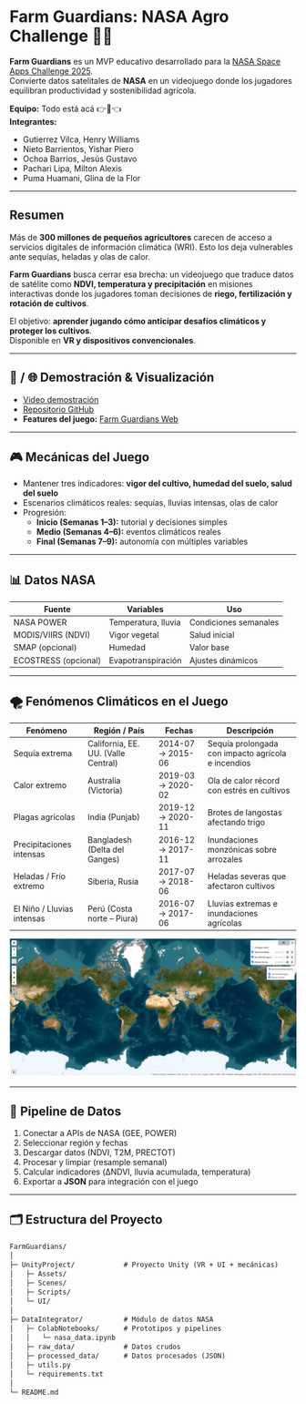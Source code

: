 # Farm Guardians: NASA Agro Challenge 🚜🌿

**Farm Guardians** es un MVP educativo desarrollado para la [NASA Space Apps Challenge 2025](https://www.spaceappschallenge.org/2025/challenges/nasa-farm-navigators-using-nasa-data-exploration-in-agriculture/).  
Convierte datos satelitales de **NASA** en un videojuego donde los jugadores equilibran productividad y sostenibilidad agrícola.

**Equipo:** Todo está acá 👉🧠👈  
**Integrantes:**  
- Gutierrez Vilca, Henry Williams  
- Nieto Barrientos, Yishar Piero   
- Ochoa Barrios, Jesús Gustavo  
- Pachari Lipa, Milton Alexis  
- Puma Huamani, Glina de la Flor  

---

## Resumen
Más de **300 millones de pequeños agricultores** carecen de acceso a servicios digitales de información climática (WRI). Esto los deja vulnerables ante sequías, heladas y olas de calor.  

**Farm Guardians** busca cerrar esa brecha: un videojuego que traduce datos de satélite como **NDVI, temperatura y precipitación** en misiones interactivas donde los jugadores toman decisiones de **riego, fertilización y rotación de cultivos**.  

El objetivo: **aprender jugando cómo anticipar desafíos climáticos y proteger los cultivos**.  
Disponible en **VR y dispositivos convencionales**.  

---

## 🎥 / 🌐 Demostración & Visualización

- [Video demostración](https://www.youtube.com/watch?v=3FlgNu1J8EA)  
- [Repositorio GitHub](https://github.com/iAmMazapan/FarmGuardians)  
- **Features del juego:** [Farm Guardians Web](https://gillyphuu.github.io/NASA-FarmGuardians/)  

---

## 🎮 Mecánicas del Juego
- Mantener tres indicadores: **vigor del cultivo, humedad del suelo, salud del suelo**  
- Escenarios climáticos reales: sequías, lluvias intensas, olas de calor  
- Progresión:
  - **Inicio (Semanas 1–3):** tutorial y decisiones simples  
  - **Medio (Semanas 4–6):** eventos climáticos reales  
  - **Final (Semanas 7–9):** autonomía con múltiples variables  

---

## 📊 Datos NASA
| Fuente | Variables | Uso |
|--------|-----------|-----|
| NASA POWER | Temperatura, lluvia | Condiciones semanales |
| MODIS/VIIRS (NDVI) | Vigor vegetal | Salud inicial |
| SMAP (opcional) | Humedad | Valor base |
| ECOSTRESS (opcional) | Evapotranspiración | Ajustes dinámicos |

---

## 🌪️ Fenómenos Climáticos en el Juego

| Fenómeno | Región / País | Fechas | Descripción |
|----------|----------------|--------|-------------|
| Sequía extrema | California, EE. UU. (Valle Central) | 2014-07 → 2015-06 | Sequía prolongada con impacto agrícola e incendios |
| Calor extremo | Australia (Victoria) | 2019-03 → 2020-02 | Ola de calor récord con estrés en cultivos |
| Plagas agrícolas | India (Punjab) | 2019-12 → 2020-11 | Brotes de langostas afectando trigo |
| Precipitaciones intensas | Bangladesh (Delta del Ganges) | 2016-12 → 2017-11 | Inundaciones monzónicas sobre arrozales |
| Heladas / Frío extremo | Siberia, Rusia | 2017-07 → 2018-06 | Heladas severas que afectaron cultivos |
| El Niño / Lluvias intensas | Perú (Costa norte – Piura) | 2016-07 → 2017-06 | Lluvias extremas e inundaciones agrícolas |

![Mapa de fenómenos](mapa_fenomenos.png)

---

## 🔄 Pipeline de Datos
1. Conectar a APIs de NASA (GEE, POWER)  
2. Seleccionar región y fechas  
3. Descargar datos (NDVI, T2M, PRECTOT)  
4. Procesar y limpiar (resample semanal)  
5. Calcular indicadores (ΔNDVI, lluvia acumulada, temperatura)  
6. Exportar a **JSON** para integración con el juego  

---

## 🗂️ Estructura del Proyecto

```text
FarmGuardians/
│
├─ UnityProject/            # Proyecto Unity (VR + UI + mecánicas)
│   ├─ Assets/
│   ├─ Scenes/
│   ├─ Scripts/
│   └─ UI/
│
├─ DataIntegrator/          # Módulo de datos NASA
│   ├─ ColabNotebooks/      # Prototipos y pipelines
│   │   └─ nasa_data.ipynb
│   ├─ raw_data/            # Datos crudos
│   ├─ processed_data/      # Datos procesados (JSON)
│   ├─ utils.py
│   └─ requirements.txt
│
└─ README.md
